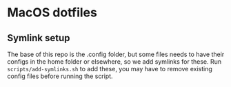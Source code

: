 # MacOS dotfiles

## Symlink setup
The base of this repo is the .config folder, but some files needs to have their configs in the home folder or elsewhere, so we add symlinks for these. Run ```scripts/add-symlinks.sh``` to add these, you may have to remove existing config files before running the script. 

